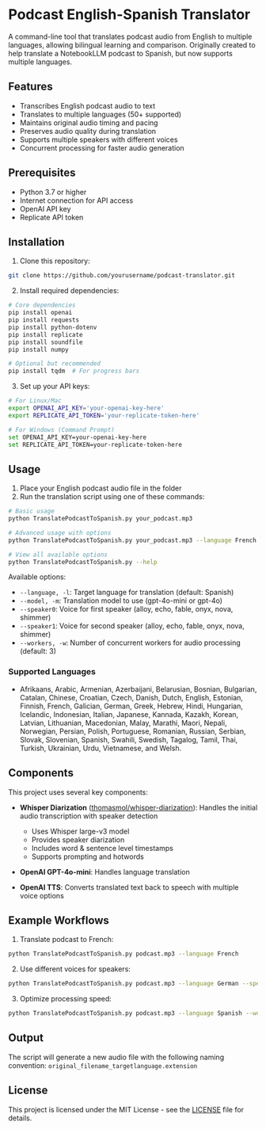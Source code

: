 # Podcast English-Spanish Translator

A command-line tool that translates podcast audio from English to multiple languages, allowing bilingual learning and comparison. Originally created to help translate a NotebookLLM podcast to Spanish, but now supports multiple languages.

## Features

- Transcribes English podcast audio to text
- Translates to multiple languages (50+ supported)
- Maintains original audio timing and pacing
- Preserves audio quality during translation
- Supports multiple speakers with different voices
- Concurrent processing for faster audio generation

## Prerequisites

- Python 3.7 or higher
- Internet connection for API access
- OpenAI API key
- Replicate API token

## Installation

1. Clone this repository:

```bash
git clone https://github.com/yourusername/podcast-translator.git
```

2. Install required dependencies:

```bash
# Core dependencies
pip install openai
pip install requests
pip install python-dotenv
pip install replicate
pip install soundfile
pip install numpy

# Optional but recommended
pip install tqdm  # For progress bars
```

3. Set up your API keys:

```bash
# For Linux/Mac
export OPENAI_API_KEY='your-openai-key-here'
export REPLICATE_API_TOKEN='your-replicate-token-here'

# For Windows (Command Prompt)
set OPENAI_API_KEY=your-openai-key-here
set REPLICATE_API_TOKEN=your-replicate-token-here
```

## Usage

1. Place your English podcast audio file in the folder
2. Run the translation script using one of these commands:

```bash
# Basic usage
python TranslatePodcastToSpanish.py your_podcast.mp3

# Advanced usage with options
python TranslatePodcastToSpanish.py your_podcast.mp3 --language French --model gpt-4o --speaker0 fable --speaker1 shimmer --workers 4

# View all available options
python TranslatePodcastToSpanish.py --help
```

Available options:
- `--language, -l`: Target language for translation (default: Spanish)
- `--model, -m`: Translation model to use (gpt-4o-mini or gpt-4o)
- `--speaker0`: Voice for first speaker (alloy, echo, fable, onyx, nova, shimmer)
- `--speaker1`: Voice for second speaker (alloy, echo, fable, onyx, nova, shimmer)
- `--workers, -w`: Number of concurrent workers for audio processing (default: 3)

### Supported Languages
- Afrikaans, Arabic, Armenian, Azerbaijani, Belarusian, Bosnian, Bulgarian, Catalan, Chinese, Croatian, Czech, Danish, Dutch, English, Estonian, Finnish, French, Galician, German, Greek, Hebrew, Hindi, Hungarian, Icelandic, Indonesian, Italian, Japanese, Kannada, Kazakh, Korean, Latvian, Lithuanian, Macedonian, Malay, Marathi, Maori, Nepali, Norwegian, Persian, Polish, Portuguese, Romanian, Russian, Serbian, Slovak, Slovenian, Spanish, Swahili, Swedish, Tagalog, Tamil, Thai, Turkish, Ukrainian, Urdu, Vietnamese, and Welsh.

## Components

This project uses several key components:

- **Whisper Diarization** ([thomasmol/whisper-diarization](https://replicate.com/thomasmol/whisper-diarization)): Handles the initial audio transcription with speaker detection
  - Uses Whisper large-v3 model
  - Provides speaker diarization
  - Includes word & sentence level timestamps
  - Supports prompting and hotwords

- **OpenAI GPT-4o-mini**: Handles language translation
- **OpenAI TTS**: Converts translated text back to speech with multiple voice options

## Example Workflows

1. Translate podcast to French:
```bash
python TranslatePodcastToSpanish.py podcast.mp3 --language French
```

2. Use different voices for speakers:
```bash
python TranslatePodcastToSpanish.py podcast.mp3 --language German --speaker0 echo --speaker1 alloy
```

3. Optimize processing speed:
```bash
python TranslatePodcastToSpanish.py podcast.mp3 --language Spanish --workers 6
```

## Output

The script will generate a new audio file with the following naming convention:
`original_filename_targetlanguage.extension`


## License

This project is licensed under the MIT License - see the [LICENSE](LICENSE) file for details.
